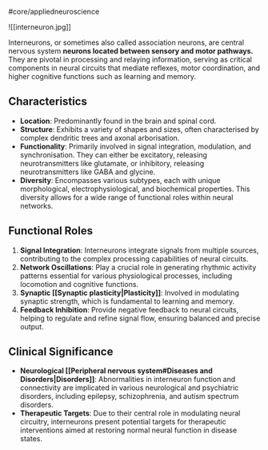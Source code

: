 #core/appliedneuroscience

![[interneuron.jpg]]

Interneurons, or sometimes also called association neurons, are central nervous system **neurons located between sensory and motor pathways.** They are pivotal in processing and relaying information, serving as critical components in neural circuits that mediate reflexes, motor coordination, and higher cognitive functions such as learning and memory.

## Characteristics

- **Location**: Predominantly found in the brain and spinal cord.
- **Structure**: Exhibits a variety of shapes and sizes, often characterised by complex dendritic trees and axonal arborisation.
- **Functionality**: Primarily involved in signal integration, modulation, and synchronisation. They can either be excitatory, releasing neurotransmitters like glutamate, or inhibitory, releasing neurotransmitters like GABA and glycine.
- **Diversity**: Encompasses various subtypes, each with unique morphological, electrophysiological, and biochemical properties. This diversity allows for a wide range of functional roles within neural networks.

## Functional Roles

1. **Signal Integration**: Interneurons integrate signals from multiple sources, contributing to the complex processing capabilities of neural circuits.
2. **Network Oscillations**: Play a crucial role in generating rhythmic activity patterns essential for various physiological processes, including locomotion and cognitive functions.
3. **Synaptic [[Synaptic plasticity|Plasticity]]**: Involved in modulating synaptic strength, which is fundamental to learning and memory.
4. **Feedback Inhibition**: Provide negative feedback to neural circuits, helping to regulate and refine signal flow, ensuring balanced and precise output.

## Clinical Significance

- **Neurological [[Peripheral nervous system#Diseases and Disorders|Disorders]]**: Abnormalities in interneuron function and connectivity are implicated in various neurological and psychiatric disorders, including epilepsy, schizophrenia, and autism spectrum disorders.
- **Therapeutic Targets**: Due to their central role in modulating neural circuitry, interneurons present potential targets for therapeutic interventions aimed at restoring normal neural function in disease states.

